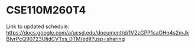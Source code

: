 # CSE110M260T4


Link to updated schedule: https://docs.google.com/a/ucsd.edu/document/d/1V2zGPP1caOHn4s2mJkBIyrPcQ90723UlidCVTxs_0TM/edit?usp=sharing
